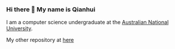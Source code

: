 ### Hi there 👋 My name is Qianhui

I am a computer science undergraduate at the [Australian National University](https://cecc.anu.edu.au/study/undergraduate/bachelor-advanced-computing-honours).

My other repository at [here](https://github.com/Qianhui-anu)

<!--
**qian119-w/qian119-w** is a ✨ _special_ ✨ repository because its `README.md` (this file) appears on your GitHub profile.

Here are some ideas to get you started:

- 🔭 I’m currently working on ...
- 🌱 I’m currently learning ...
- 👯 I’m looking to collaborate on ...
- 🤔 I’m looking for help with ...
- 💬 Ask me about ...
- 📫 How to reach me: ...
- 😄 Pronouns: ...
- ⚡ Fun fact: ...
-->
